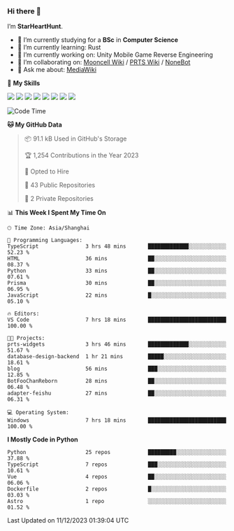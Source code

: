 ### Hi there 👋

I’m **StarHeartHunt**.

- 🏫 I’m currently studying for a **BSc** in **Computer Science**
- 🌱 I’m currently learning: Rust
- 🔭 I’m currently working on: Unity Mobile Game Reverse Engineering
- 👯 I’m collaborating on: [Mooncell Wiki](https://fgo.wiki/) / [PRTS Wiki](http://prts.wiki/) / [NoneBot](https://github.com/nonebot)
- 💬 Ask me about: [MediaWiki](https://www.mediawiki.org)

🌟 **My Skills**

![](https://img.shields.io/badge/-Python-3e74a2?style=flat-square&logo=Python&logoColor=fff)
![](https://img.shields.io/badge/-Node.js-339933?style=flat-square&logo=node.js&logoColor=fff)
![](https://img.shields.io/badge/-Vue-4fc08d?style=flat-square&logo=vue.js&logoColor=fff)
![](https://img.shields.io/badge/-React-2d98ce?style=flat-square&logo=React&logoColor=fff)
![](https://img.shields.io/badge/-TypeScript-3178C6?style=flat-square&logo=TypeScript&logoColor=fff)
![](https://img.shields.io/badge/-Docker-2496ED?style=flat-square&logo=Docker&logoColor=fff)
![](https://img.shields.io/badge/-Linux-000000?style=flat-square&logo=Linux&logoColor=fff)
![](https://img.shields.io/badge/-Dotnet-512bd4?style=flat-square&logo=.net&logoColor=fff)

<!--START_SECTION:waka-->
![Code Time](http://img.shields.io/badge/Code%20Time-789%20hrs%2044%20mins-blue)

**🐱 My GitHub Data** 

> 📦 91.1 kB Used in GitHub's Storage 
 > 
> 🏆 1,254 Contributions in the Year 2023
 > 
> 💼 Opted to Hire
 > 
> 📜 43 Public Repositories 
 > 
> 🔑 2 Private Repositories 
 > 
📊 **This Week I Spent My Time On** 

```text
🕑︎ Time Zone: Asia/Shanghai

💬 Programming Languages: 
TypeScript               3 hrs 48 mins       █████████████░░░░░░░░░░░░   52.23 % 
HTML                     36 mins             ██░░░░░░░░░░░░░░░░░░░░░░░   08.37 % 
Python                   33 mins             ██░░░░░░░░░░░░░░░░░░░░░░░   07.61 % 
Prisma                   30 mins             ██░░░░░░░░░░░░░░░░░░░░░░░   06.95 % 
JavaScript               22 mins             █░░░░░░░░░░░░░░░░░░░░░░░░   05.10 % 

🔥 Editors: 
VS Code                  7 hrs 18 mins       █████████████████████████   100.00 % 

🐱‍💻 Projects: 
prts-widgets             3 hrs 46 mins       █████████████░░░░░░░░░░░░   51.67 % 
database-design-backend  1 hr 21 mins        █████░░░░░░░░░░░░░░░░░░░░   18.61 % 
blog                     56 mins             ███░░░░░░░░░░░░░░░░░░░░░░   12.85 % 
BotFooChanReborn         28 mins             ██░░░░░░░░░░░░░░░░░░░░░░░   06.48 % 
adapter-feishu           27 mins             ██░░░░░░░░░░░░░░░░░░░░░░░   06.31 % 

💻 Operating System: 
Windows                  7 hrs 18 mins       █████████████████████████   100.00 % 
```

**I Mostly Code in Python** 

```text
Python                   25 repos            █████████░░░░░░░░░░░░░░░░   37.88 % 
TypeScript               7 repos             ███░░░░░░░░░░░░░░░░░░░░░░   10.61 % 
Vue                      4 repos             ██░░░░░░░░░░░░░░░░░░░░░░░   06.06 % 
Dockerfile               2 repos             █░░░░░░░░░░░░░░░░░░░░░░░░   03.03 % 
Astro                    1 repo              ░░░░░░░░░░░░░░░░░░░░░░░░░   01.52 % 
```




 Last Updated on 11/12/2023 01:39:04 UTC
<!--END_SECTION:waka-->
